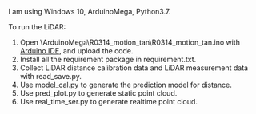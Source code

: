I am using Windows 10, ArduinoMega, Python3.7.

To run the LiDAR:
1. Open \ArduinoMega\R0314_motion_tan\R0314_motion_tan.ino with [Arduino IDE](https://www.arduino.cc/en/software), and upload the code. 
2. Install all the requirement package in requirement.txt. 
3. Collect LiDAR distance calibration data and LiDAR measurement data with read_save.py. 
4. Use model_cal.py to generate the prediction model for distance.
5. Use pred_plot.py to generate static point cloud. 
6. Use real_time_ser.py to generate realtime point cloud. 
